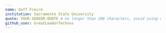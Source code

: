 ```yaml
---
name: Geff Freire
institution: Sacramento State University
quote: YOUR-SENIOR-QUOTE # no longer than 100 characters, avoid using quotes(") to guarantee the format remains the same.
github_user: GreatLeaderTechnus
---
```


